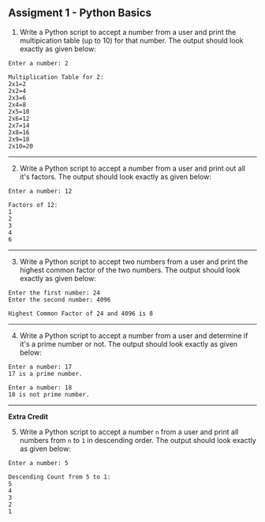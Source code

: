 ## Assigment 1 - Python Basics

1. Write a Python script to accept a number from a user and print the multipication table (up to 10) for that number. The output should look exactly as given below:

```
Enter a number: 2

Multiplication Table for 2:
2x1=2
2x2=4
2x3=6
2x4=8
2x5=10
2x6=12
2x7=14
2x8=16
2x9=18
2x10=20
```

---

2. Write a Python script to accept a number from a user and print out all it's factors. The output should look exactly as given below:

```
Enter a number: 12

Factors of 12:
1
2
3
4
6
```

---

3. Write a Python script to accept two numbers from a user and print the highest common factor of the two numbers. The output should look exactly as given below:

```
Enter the first number: 24
Enter the second number: 4096

Highest Common Factor of 24 and 4096 is 8
```

---

4. Write a Python script to accept a number from a user and determine if it's a prime number or not. The output should look exactly as given below:

```
Enter a number: 17
17 is a prime number.
```


```
Enter a number: 18
18 is not prime number.
```

---

**Extra Credit**

5. Write a Python script to accept a number `n` from a user and print all numbers from `n` to `1` in descending order. The output should look exactly as given below:

```
Enter a number: 5

Descending Count from 5 to 1:
5
4
3
2
1
```
